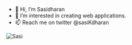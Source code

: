 - 👋 Hi, I’m Sasidharan
- 👀 I’m interested in creating web applications.
- 📫 Reach me on twitter @sasiKdharan


![Sasi](https://github.com/sasidharank/sasidharank/blob/master/sasi-fig.png?raw=true)
